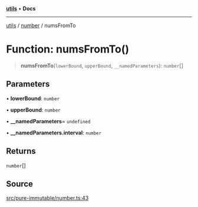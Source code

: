 [**utils**](../../../README.md) • **Docs**

***

[utils](../../../globals.md) / [number](../README.md) / numsFromTo

# Function: numsFromTo()

> **numsFromTo**(`lowerBound`, `upperBound`, `__namedParameters`): `number`[]

## Parameters

• **lowerBound**: `number`

• **upperBound**: `number`

• **\_\_namedParameters**= `undefined`

• **\_\_namedParameters.interval**: `number`

## Returns

`number`[]

## Source

[src/pure-immutable/number.ts:43](https://github.com/alpinisme/utils/blob/825f78da0ace828df12ea4d598fd95fa96ee25f5/src/pure-immutable/number.ts#L43)
